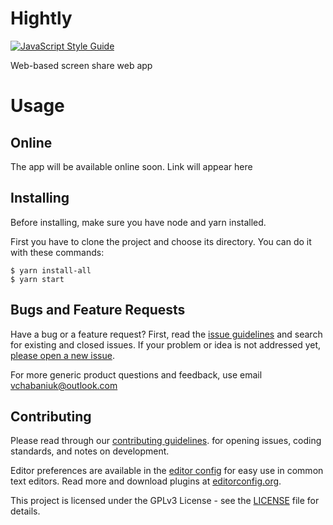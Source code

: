 # Hightly
[![JavaScript Style Guide](https://cdn.rawgit.com/standard/standard/master/badge.svg)](https://github.com/standard/standard)

Web-based screen share web app

# Usage

## Online
The app will be available online soon. Link will appear here
## Installing
Before installing, make sure you have node and yarn installed.

First you have to clone the project and choose its directory. You can do it with these commands:
```
$ yarn install-all
$ yarn start
```

## Bugs and Feature Requests

Have a bug or a feature request? First, read the
[issue guidelines](CONTRIBUTING.md#using-the-issue-tracker) and search for existing and
closed issues. If your problem or idea is not addressed yet, [please open a new issue](https://github.com/Semreg/hightly/issues).

For more generic product questions and feedback, use email
[vchabaniuk@outlook.com](mailto:vchabaniuk@outlook.com)

## Contributing

Please read through our [contributing guidelines](CONTRIBUTING.md).
for opening issues, coding standards, and notes on development.

Editor preferences are available in the [editor config](.editorconfig) for easy use in
common text editors. Read more and download plugins at [editorconfig.org](http://editorconfig.org).

This project is licensed under the GPLv3 License - see the [LICENSE](LICENSE) file for details.
